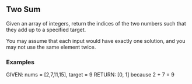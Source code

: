 ## Two Sum

Given an array of integers, return the indices of the two numbers such that they add up to a specified target.

You may assume that each input would have exactly one solution, and you may not use the same element twice.

### Examples

GIVEN: nums = [2,7,11,15], target = 9
RETURN: [0, 1] because 2 + 7 = 9